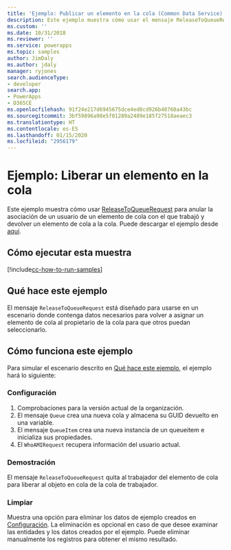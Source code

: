 ```yaml
---
title: 'Ejemplo: Publicar un elemento en la cola (Common Data Service) | Microsoft Docs'
description: Este ejemplo muestra cómo usar el mensaje ReleaseToQueueRequest.
ms.custom: ''
ms.date: 10/31/2018
ms.reviewer: ''
ms.service: powerapps
ms.topic: samples
author: JimDaly
ms.author: jdaly
manager: ryjones
search.audienceType:
- developer
search.app:
- PowerApps
- D365CE
ms.openlocfilehash: 91f24e217d6945675dce4ed0cd926b48760a43bc
ms.sourcegitcommit: 3bf59896a98e5f01289a2489e185f27518aeaec3
ms.translationtype: HT
ms.contentlocale: es-ES
ms.lasthandoff: 01/15/2020
ms.locfileid: "2956179"
---
```

# <a name="sample-release-a-queue-item-to-the-queue"></a>Ejemplo: Liberar un elemento en la cola

<!-- https://docs.microsoft.com/dynamics365/customer-engagement/developer/sample-release-queue-item-queue-early-bound
Couldn't each of the operations in this series of samples be added to just one sample?
 -->
Este ejemplo muestra cómo usar [ReleaseToQueueRequest](https://docs.microsoft.com/dotnet/api/microsoft.crm.sdk.messages.releasetoqueuerequest?view=dynamics-general-ce-9) para anular la asociación de un usuario de un elemento de cola con el que trabajó y devolver un elemento de cola a la cola. Puede descargar el ejemplo desde [aquí](https://github.com/Microsoft/PowerApps-Samples/tree/master/cds/orgsvc/C%23/ReleaseQueueItems).

## <a name="how-to-run-this-sample"></a>Cómo ejecutar esta muestra

[!include[cc-how-to-run-samples](../../includes/cc-how-to-run-samples.md)]

## <a name="what-this-sample-does"></a>Qué hace este ejemplo

El mensaje `ReleaseToQueueRequest` está diseñado para usarse en un escenario donde contenga datos necesarios para volver a asignar un elemento de cola al propietario de la cola para que otros puedan seleccionarlo.

## <a name="how-this-sample-works"></a>Cómo funciona este ejemplo

Para simular el escenario descrito en [Qué hace este ejemplo](#what-this-sample-does), el ejemplo hará lo siguiente:

### <a name="setup"></a>Configuración

1. Comprobaciones para la versión actual de la organización.
2. El mensaje `Queue` crea una nueva cola y almacena su GUID devuelto en una variable.
3. El mensaje `QueueItem` crea una nueva instancia de un queueitem e inicializa sus propiedades.
4. El `WhoAMIRequest` recupera información del usuario actual.

### <a name="demonstrate"></a>Demostración

El mensaje `ReleaseToQueueRequest` quita al trabajador del elemento de cola para liberar al objeto en cola de la cola de trabajador.

### <a name="clean-up"></a>Limpiar

Muestra una opción para eliminar los datos de ejemplo creados en [Configuración](#setup). La eliminación es opcional en caso de que desee examinar las entidades y los datos creados por el ejemplo. Puede eliminar manualmente los registros para obtener el mismo resultado.
